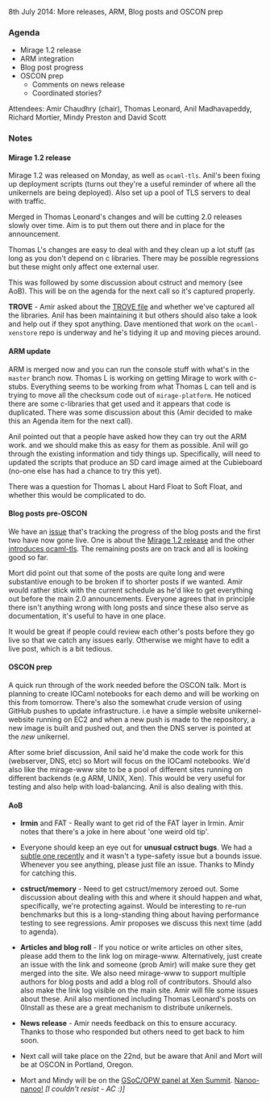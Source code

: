 8th July 2014: More releases, ARM, Blog posts and OSCON prep

### Agenda ###

* Mirage 1.2 release
* ARM integration
* Blog post progress
* OSCON prep
  - Comments on news release
  - Coordinated stories?


Attendees: Amir Chaudhry (chair), Thomas Leonard, Anil Madhavapeddy,
Richard Mortier, Mindy Preston and David Scott 


### Notes ###

#### Mirage 1.2 release ####

Mirage 1.2 was released on Monday, as well as `ocaml-tls`. Anil's been
fixing up deployment scripts (turns out they're a useful reminder of where
all the unikernels are being deployed). Also set up a pool of TLS servers to
deal with traffic.

Merged in Thomas Leonard's changes and will be cutting 2.0 releases slowly
over time. Aim is to put them out there and in place for the announcement.

Thomas L's changes are easy to deal with and they clean up a lot stuff (as
long as you don't depend on c libraries. There may be possible regressions
but these might only affect one external user. 

This was followed by some discussion about cstruct and memory (see AoB).
This will be on the agenda for the next call so it's captured properly.

**TROVE** - Amir asked about the [TROVE file][mir-trove] and whether we've
captured all the libraries. Anil has been maintaining it but others should
also take a look and help out if they spot anything. Dave mentioned that
work on the `ocaml-xenstore` repo is underway and he's tidying it up and
moving pieces around.

[mir-trove]: https://github.com/mirage/mirage-www/blob/master/TROVE


#### ARM update ####

ARM is merged now and you can run the console stuff with what's in the
`master` branch now. Thomas L is working on getting Mirage to work with
c-stubs. Everything seems to be working from what Thomas L can tell and is
trying to move all the checksum code out of `mirage-platform`. He noticed
there are some c-libraries that get used and it appears that code is
duplicated. There was some discussion about this (Amir decided to make this
an Agenda item for the next call).

Anil pointed out that a people have asked how they can try out the ARM work.
and we should make this as easy for them as possible. Anil will go through
the existing information and tidy things up.  Specifically, will need to
updated the scripts that produce an SD card image aimed at the Cubieboard
(no-one else has had a chance to try this yet). 

There was a question for Thomas L about Hard Float to Soft Float, and
whether this would be complicated to do.


#### Blog posts pre-OSCON ####

We have an [issue][] that's tracking the progress of the blog posts and the
first two have now gone live. One is about the [Mirage 1.2 release][1.2] and
the other [introduces ocaml-tls][intro-tls].  The remaining posts are on
track and all is looking good so far.

Mort did point out that some of the posts are quite long and were
substantive enough to be broken if to shorter posts if we wanted. Amir would
rather stick with the current schedule as he'd like to get everything out
before the main 2.0 announcements. Everyone agrees that in principle there
isn't anything wrong with long posts and since these also serve as
documentation, it's useful to have in one place.

It would be great if people could review each other's posts before they go
live so that we catch any issues early. Otherwise we might have to edit a
live post, which is a bit tedious.

[issue]: https://github.com/mirage/mirage/issues/257
[1.2]: http://openmirage.org/blog/mirage-1.2-released
[intro-tls]: http://openmirage.org/blog/introducing-ocaml-tls


#### OSCON prep ####

A quick run through of the work needed before the OSCON talk. Mort is
planning to create IOCaml notebooks for each demo and will be working on
this from tomorrow. There's also the somewhat crude version of using GitHub
pushes to update infrastructure. i.e have a simple website unikernel-website
running on EC2 and when a new push is made to the repository, a new image is
built and pushed out, and then the DNS server is pointed at the *new*
unikernel.

After some brief discussion, Anil said he'd make the code work for this
(webserver, DNS, etc) so Mort will focus on the IOCaml notebooks. We'd also
like the mirage-www site to be a pool of different sites running on
different backends (e.g ARM, UNIX, Xen). This would be very useful for
testing and also help with load-balancing. Anil is also dealing with this.


#### AoB ####

- **Irmin** and FAT - Really want to get rid of the FAT layer in Irmin. Amir
notes that there's a joke in here about 'one weird old tip'.

- Everyone should keep an eye out for **unusual cstruct bugs**. We had a
[subtle one recently][bounds-bug] and it wasn't a type-safety issue but a
bounds issue. Whenever you see anything, please just file an issue.
Thanks to Mindy for catching this.

- **cstruct/memory** - Need to get cstruct/memory zeroed out. Some discussion
about dealing with this and where it should happen and what, specifically,
we're protecting against. Would be interesting to re-run benchmarks but this
is a long-standing thing about having performance testing to see regressions.
Amir proposes we discuss this next time (add to agenda).

- **Articles and blog roll** - If you notice or write articles on other
sites, please add them to the link log on mirage-www. Alternatively,
just create an issue with the link and someone (prob Amir) will make sure
they get merged into the site. We also need mirage-www to support multiple
authors for blog posts and add a blog roll of contributors. Should also also
make the link log visible on the main site. Amir will file some issues about
these. Anil also mentioned including Thomas Leonard's posts on 0Install as
these are a great mechanism to distribute unikernels. 

- **News release** - Amir needs feedback on this to ensure accuracy.
Thanks to those who responded but others need to get back to him soon.

- Next call will take place on the 22nd, but be aware that Anil and Mort
will be at OSCON in Portland, Oregon.  

- Mort and Mindy will be on the [GSoC/OPW panel at Xen Summit][opw-panel].
[Nanoo-nanoo!][nanoo] *\[I couldn't resist - AC :)\]*

[bounds-bug]: https://github.com/mirage/mirage-tcpip/issues/56
[opw-panel]: http://sched.co/1nnPP3B
[nanoo]: http://www.youtube.com/watch?v=EbEBErvW-Uc
